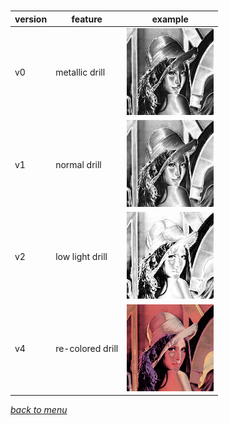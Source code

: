 #

| version | feature          | example                                  |
|---------|------------------|------------------------------------------|
| v0      | metallic drill   | ![](static/resources/relief/v0/lena.png) |
| v1      | normal drill     | ![](static/resources/relief/v1/lena.png) |
| v2      | low light drill  | ![](static/resources/relief/v2/lena.png) |
| v4      | re-colored drill | ![](static/resources/relief/v4/lena.png) |


[*back to menu*](relief.md)
